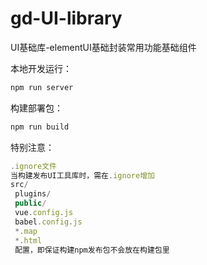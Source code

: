 # gd-UI-library
UI基础库-elementUI基础封装常用功能基础组件

本地开发运行：
```javascript
npm run server
```
构建部署包：
```javascript
npm run build
```
特别注意：
```javascript
.ignore文件
当构建发布UI工具库时，需在.ignore增加
src/
 plugins/
 public/
 vue.config.js
 babel.config.js
 *.map
 *.html
 配置，即保证构建npm发布包不会放在构建包里
```
